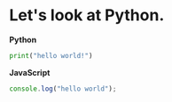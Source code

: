 # Let's look at Python.

**Python**
```py
print("hello world!")
```

**JavaScript**
```js
console.log("hello world");
```